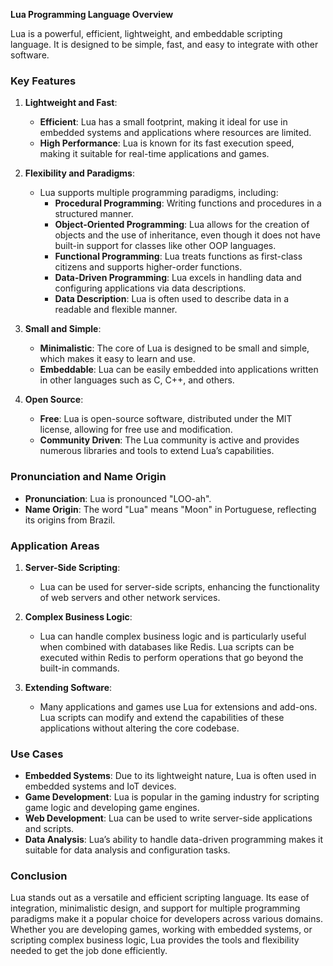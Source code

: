 **Lua Programming Language Overview**

Lua is a powerful, efficient, lightweight, and embeddable scripting language. It is designed to be simple, fast, and easy to integrate with other software.

### Key Features

1. **Lightweight and Fast**:
   - **Efficient**: Lua has a small footprint, making it ideal for use in embedded systems and applications where resources are limited.
   - **High Performance**: Lua is known for its fast execution speed, making it suitable for real-time applications and games.

2. **Flexibility and Paradigms**:
   - Lua supports multiple programming paradigms, including:
     - **Procedural Programming**: Writing functions and procedures in a structured manner.
     - **Object-Oriented Programming**: Lua allows for the creation of objects and the use of inheritance, even though it does not have built-in support for classes like other OOP languages.
     - **Functional Programming**: Lua treats functions as first-class citizens and supports higher-order functions.
     - **Data-Driven Programming**: Lua excels in handling data and configuring applications via data descriptions.
     - **Data Description**: Lua is often used to describe data in a readable and flexible manner.

3. **Small and Simple**:
   - **Minimalistic**: The core of Lua is designed to be small and simple, which makes it easy to learn and use.
   - **Embeddable**: Lua can be easily embedded into applications written in other languages such as C, C++, and others.

4. **Open Source**:
   - **Free**: Lua is open-source software, distributed under the MIT license, allowing for free use and modification.
   - **Community Driven**: The Lua community is active and provides numerous libraries and tools to extend Lua’s capabilities.

### Pronunciation and Name Origin

- **Pronunciation**: Lua is pronounced "LOO-ah".
- **Name Origin**: The word "Lua" means "Moon" in Portuguese, reflecting its origins from Brazil.

### Application Areas

1. **Server-Side Scripting**:
   - Lua can be used for server-side scripts, enhancing the functionality of web servers and other network services.

2. **Complex Business Logic**:
   - Lua can handle complex business logic and is particularly useful when combined with databases like Redis. Lua scripts can be executed within Redis to perform operations that go beyond the built-in commands.

3. **Extending Software**:
   - Many applications and games use Lua for extensions and add-ons. Lua scripts can modify and extend the capabilities of these applications without altering the core codebase.

### Use Cases

- **Embedded Systems**: Due to its lightweight nature, Lua is often used in embedded systems and IoT devices.
- **Game Development**: Lua is popular in the gaming industry for scripting game logic and developing game engines.
- **Web Development**: Lua can be used to write server-side applications and scripts.
- **Data Analysis**: Lua’s ability to handle data-driven programming makes it suitable for data analysis and configuration tasks.

### Conclusion

Lua stands out as a versatile and efficient scripting language. Its ease of integration, minimalistic design, and support for multiple programming paradigms make it a popular choice for developers across various domains. Whether you are developing games, working with embedded systems, or scripting complex business logic, Lua provides the tools and flexibility needed to get the job done efficiently.